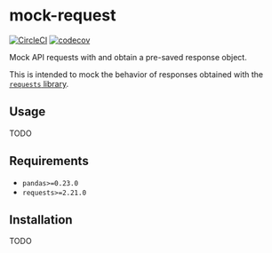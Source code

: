 # mock-request
[![CircleCI](https://circleci.com/gh/adrian-soto/mock-request.svg?style=svg)](https://circleci.com/gh/adrian-soto/mock-request)
[![codecov](https://codecov.io/gh/adrian-soto/mock-request/branch/master/graph/badge.svg)](https://codecov.io/gh/adrian-soto/mock-request)

Mock API requests with and obtain a pre-saved response object.

This is intended to mock the behavior of responses obtained with the [`requests` library](https://requests.readthedocs.io/en/master/).



## Usage
TODO

## Requirements
- `pandas>=0.23.0`
- `requests>=2.21.0`

## Installation
TODO
